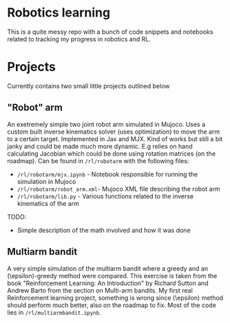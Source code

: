 # Robotics learning

This is a quite messy repo with a bunch of code snippets and notebooks related to tracking my progress in robotics and RL.

# Projects

Currently contains two small little projects outlined below

## "Robot" arm

An exetremely simple two joint robot arm simulated in Mujoco. Uses a custom built inverse kinematics solver (uses optimization) to move the arm to a certain target. Implemented in Jax and MJX. Kind of works but still a bit janky and could be made much more dynamic. E.g relies on hand calculating Jacobian which could be done using rotation matrices (on the roadmap). Can be found in `/rl/robotarm` with the following files:

- `/rl/robotarm/mjx.ipynb` - Notebook responsible for running the simulation in Mujoco
- `/rl/robotarm/robot_arm.xml`- Mujoco XML file describing the robot arm
- `/rl/robotarm/lib.py` - Various functions related to the inverse kinematics of the arm

TODO:

- Simple description of the math involved and how it was done

## Multiarm bandit

A very simple simulation of the multiarm bandit where a greedy and an \(\epsilon\)-greedy method were compared. This exercise is taken from the book "Reinforcement Learning: An Introduction" by Richard Sutton and Andrew Barto from the section on Multi-arm bandits. My first real Reinforcement learning project, something is wrong since \(\epsilon\) method should perform much better, also on the roadmap to fix. Most of the code lies in `/rl/multiarmbandit.ipynb`.
